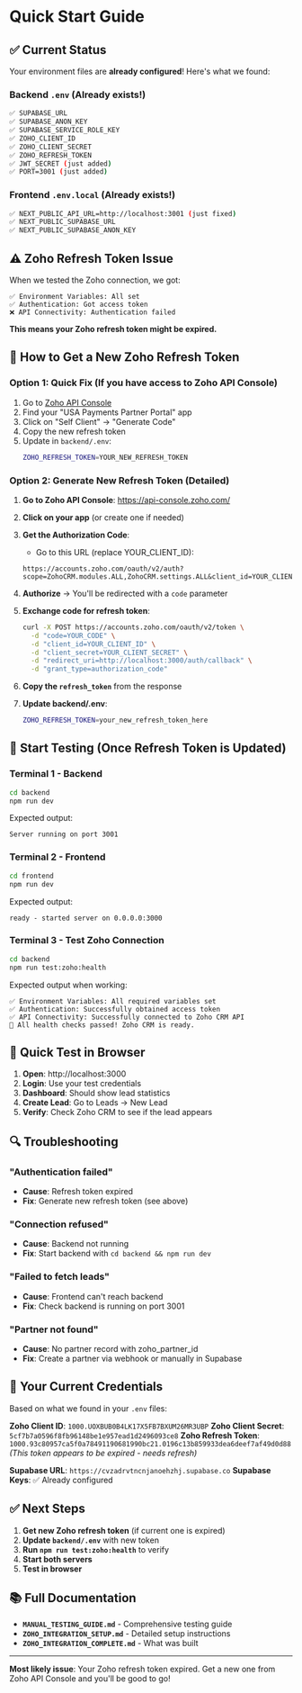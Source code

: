 # Quick Start Guide

## ✅ Current Status

Your environment files are **already configured**! Here's what we found:

### Backend `.env` (Already exists!)
```bash
✅ SUPABASE_URL
✅ SUPABASE_ANON_KEY  
✅ SUPABASE_SERVICE_ROLE_KEY
✅ ZOHO_CLIENT_ID
✅ ZOHO_CLIENT_SECRET
✅ ZOHO_REFRESH_TOKEN
✅ JWT_SECRET (just added)
✅ PORT=3001 (just added)
```

### Frontend `.env.local` (Already exists!)
```bash
✅ NEXT_PUBLIC_API_URL=http://localhost:3001 (just fixed)
✅ NEXT_PUBLIC_SUPABASE_URL
✅ NEXT_PUBLIC_SUPABASE_ANON_KEY
```

## ⚠️ Zoho Refresh Token Issue

When we tested the Zoho connection, we got:
```
✅ Environment Variables: All set
✅ Authentication: Got access token
❌ API Connectivity: Authentication failed
```

**This means your Zoho refresh token might be expired.**

## 🔄 How to Get a New Zoho Refresh Token

### Option 1: Quick Fix (If you have access to Zoho API Console)

1. Go to [Zoho API Console](https://api-console.zoho.com/)
2. Find your "USA Payments Partner Portal" app
3. Click on "Self Client" → "Generate Code"
4. Copy the new refresh token
5. Update in `backend/.env`:
   ```bash
   ZOHO_REFRESH_TOKEN=YOUR_NEW_REFRESH_TOKEN
   ```

### Option 2: Generate New Refresh Token (Detailed)

1. **Go to Zoho API Console**: https://api-console.zoho.com/
2. **Click on your app** (or create one if needed)
3. **Get the Authorization Code**:
   - Go to this URL (replace YOUR_CLIENT_ID):
   ```
   https://accounts.zoho.com/oauth/v2/auth?scope=ZohoCRM.modules.ALL,ZohoCRM.settings.ALL&client_id=YOUR_CLIENT_ID&response_type=code&access_type=offline&redirect_uri=http://localhost:3000/auth/callback
   ```
   
4. **Authorize** → You'll be redirected with a `code` parameter

5. **Exchange code for refresh token**:
   ```bash
   curl -X POST https://accounts.zoho.com/oauth/v2/token \
     -d "code=YOUR_CODE" \
     -d "client_id=YOUR_CLIENT_ID" \
     -d "client_secret=YOUR_CLIENT_SECRET" \
     -d "redirect_uri=http://localhost:3000/auth/callback" \
     -d "grant_type=authorization_code"
   ```

6. **Copy the `refresh_token`** from the response

7. **Update backend/.env**:
   ```bash
   ZOHO_REFRESH_TOKEN=your_new_refresh_token_here
   ```

## 🚀 Start Testing (Once Refresh Token is Updated)

### Terminal 1 - Backend
```bash
cd backend
npm run dev
```

Expected output:
```
Server running on port 3001
```

### Terminal 2 - Frontend
```bash
cd frontend
npm run dev
```

Expected output:
```
ready - started server on 0.0.0.0:3000
```

### Terminal 3 - Test Zoho Connection
```bash
cd backend
npm run test:zoho:health
```

Expected output when working:
```
✅ Environment Variables: All required variables set
✅ Authentication: Successfully obtained access token
✅ API Connectivity: Successfully connected to Zoho CRM API
🎉 All health checks passed! Zoho CRM is ready.
```

## 🧪 Quick Test in Browser

1. **Open**: http://localhost:3000
2. **Login**: Use your test credentials
3. **Dashboard**: Should show lead statistics
4. **Create Lead**: Go to Leads → New Lead
5. **Verify**: Check Zoho CRM to see if the lead appears

## 🔍 Troubleshooting

### "Authentication failed"
- **Cause**: Refresh token expired
- **Fix**: Generate new refresh token (see above)

### "Connection refused"
- **Cause**: Backend not running
- **Fix**: Start backend with `cd backend && npm run dev`

### "Failed to fetch leads"
- **Cause**: Frontend can't reach backend
- **Fix**: Check backend is running on port 3001

### "Partner not found"
- **Cause**: No partner record with zoho_partner_id
- **Fix**: Create a partner via webhook or manually in Supabase

## 📝 Your Current Credentials

Based on what we found in your `.env` files:

**Zoho Client ID**: `1000.UOXBUB0B4LK17X5FB7BXUM26MR3UBP`
**Zoho Client Secret**: `5cf7b7a0596f8fb96148be1e957ead1d2496093ce8`
**Zoho Refresh Token**: `1000.93c80957ca5f0a78491190681990bc21.0196c13b859933dea6deef7af49d0d88`
*(This token appears to be expired - needs refresh)*

**Supabase URL**: `https://cvzadrvtncnjanoehzhj.supabase.co`
**Supabase Keys**: ✅ Already configured

## ✅ Next Steps

1. **Get new Zoho refresh token** (if current one is expired)
2. **Update `backend/.env`** with new token
3. **Run `npm run test:zoho:health`** to verify
4. **Start both servers**
5. **Test in browser**

## 📚 Full Documentation

- **`MANUAL_TESTING_GUIDE.md`** - Comprehensive testing guide
- **`ZOHO_INTEGRATION_SETUP.md`** - Detailed setup instructions
- **`ZOHO_INTEGRATION_COMPLETE.md`** - What was built

---

**Most likely issue**: Your Zoho refresh token expired. Get a new one from Zoho API Console and you'll be good to go!

